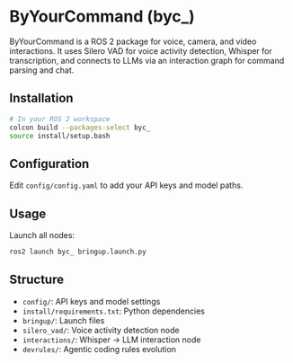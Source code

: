 # ByYourCommand (byc_)

ByYourCommand is a ROS 2 package for voice, camera, and video interactions. It uses Silero VAD for voice activity detection, Whisper for transcription, and connects to LLMs via an interaction graph for command parsing and chat.

## Installation

```bash
# In your ROS 2 workspace
colcon build --packages-select byc_
source install/setup.bash
```

## Configuration

Edit `config/config.yaml` to add your API keys and model paths.

## Usage

Launch all nodes:

```bash
ros2 launch byc_ bringup.launch.py
```

## Structure

- `config/`: API keys and model settings
- `install/requirements.txt`: Python dependencies
- `bringup/`: Launch files
- `silero_vad/`: Voice activity detection node
- `interactions/`: Whisper → LLM interaction node
- `devrules/`: Agentic coding rules evolution
